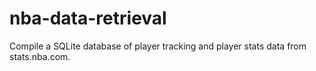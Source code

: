 # nba-data-retrieval

Compile a SQLite database of player tracking and player stats data from stats.nba.com.
